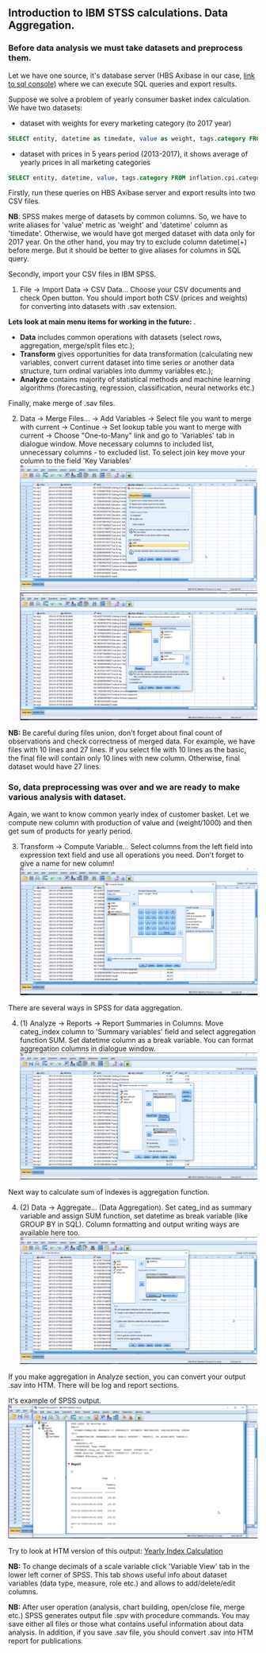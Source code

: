 ## Introduction to IBM STSS calculations. Data Aggregation.

### Before data analysis we must take datasets and preprocess them.

Let we have one source, it's database server (HBS Axibase in our case, [link to sql console](https://hbs.axibase.com:9443/sql/console)) where we can execute SQL queries and export results.

Suppose we solve a problem of yearly consumer basket index calculation. We have two datasets:

 * dataset with weights for every marketing category (to 2017 year)

```sql
SELECT entity, datetime as timedate, value as weight, tags.category FROM inflation.cpi.categories.weight ORDER BY tags.category, datetime
```
 * dataset with prices in 5 years period (2013-2017), it shows average of yearly prices in all marketing categories

```sql
SELECT entity, datetime, value, tags.category FROM inflation.cpi.categories.price ORDER BY tags.category, datetime
```
Firstly, run these queries on HBS Axibase server and export results into two CSV files.

**NB**: SPSS makes merge of datasets by common columns. So, we have to write aliases for 'value' metric as 'weight' and 'datetime' column as 'timedate'. Otherwise, we would have got merged dataset with data only for 2017 year. On the other hand, you may try to exclude column datetime(+) before merge. But it should be better to give aliases for columns in SQL query.

Secondly, import your CSV files in IBM SPSS.

1. File -> Import Data -> CSV Data... Choose your CSV documents and check Open button. You should import both CSV (prices and weights) for converting into datasets with .sav extension.

**Lets look at main menu items for working in the future:**
.
 * **Data** includes common operations with datasets (select rows, aggregation, merge/split files etc.);
 * **Transform** gives opportunities for data transformation (calculating new variables, convert current dataset into time series or another data structure, turn ordinal variables into dummy variables etc.);
 * **Analyze** contains majority of statistical methods and machine learning algorithms (forecasting, regression, classification, neural networks etc.)

Finally, make merge of .sav files.

2. Data -> Merge Files... -> Add Variables -> Select file you want to merge with current -> Continue -> Set lookup table you want to merge with current -> Choose "One-to-Many" link and go to 'Variables' tab in dialogue window.
Move necessary columns to included list, unnecessary columns - to excluded list. To select join key move your column to the field 'Key Variables'
![](resources/merge_p1.png)
![](resources/merge_p2.png)

**NB:** Be careful during files union, don't forget about final count of observations and check correctness of merged data. For example, we have files with 10 lines and 27 lines. If you select file with 10 lines as the basic, the final file will contain only 10 lines with new column. Otherwise, final dataset would have 27 lines.

### So, data preprocessing was over and we are ready to make various analysis with dataset.

Again, we want to know common yearly index of customer basket. Let we compute new column with production of value and (weight/1000) and then get sum of products for yearly period.

3. Transform -> Compute Variable...  Select columns from the left field into expression text field and use all operations you need. Don't forget to give a name for new column!
![](resources/transform_compute_variable.png)

There are several ways in SPSS for data aggregation. 

4. (1) Analyze -> Reports -> Report Summaries in Columns. Move categ_index column to 'Summary variables' field and select aggregation function SUM. Set datetime column as a break variable. You can format aggregation columns in dialogue window.
![](resources/analysis_reports_summary_columns.png)

Next way to calculate sum of indexes is aggregation function.

4. (2) Data -> Aggregate... (Data Aggregation). Set categ_ind as summary variable and assign SUM function, set datetime as break variable (like GROUP BY in SQL). Column formatting and output writing ways are available here too.
![](resources/data_aggregate_data.png)

If you make aggregation in Analyze section, you can convert your output .sav into HTM. There will be log and report sections.

It's example of SPSS output.
![](resources/htm_report_spss.png)

Try to look at HTM version of this output: [Yearly Index Calculation](resources/index_calculation.htm)

**NB:** To change decimals of a scale variable click 'Variable View' tab in the lower left corner of SPSS. This tab shows useful info about dataset variables (data type, measure, role etc.) and allows to add/delete/edit columns.

**NB:** After user operation (analysis, chart building, open/close file, merge etc.) SPSS generates output file .spv with procedure commands. You may save either all files or those what contains useful information about data analysis. In addition, if you save .sav file, you should convert .sav into HTM report for publications.

